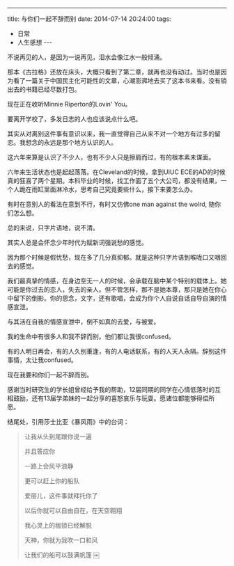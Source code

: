 
---
title: 与你们一起不辞而别
date: 2014-07-14 20:24:00
tags:
  - 日常
  - 人生感想
---​

不说再见的人，是因为一说再见，泪水会像江水一般倾涌。
<!--more-->

那本《古拉格》还放在床头，大概只看到了第二章，就再也没有动过。当时也是因为看了一篇关于中国民主化可能性的文章，心潮澎湃地去买了这本书来看。没有销出去的书籍已经尽数打包。

现在正在收听Minnie Riperton的Lovin' You。

要离开学校了，多发日志的人也应该说点什么吧。

其实从对离别这件事有意识以来，我一直觉得自己从来不对一个地方有过多的留恋。我想念的永远是那个地方认识的人。

这六年来算是认识了不少人，也有不少人只是擦肩而过，有的根本素未谋面。

六年来生活状态也是起起落落。在Cleveland的时候，拿到UIUC ECE的AD的时候真的狂喜了两个星期。本科毕业的时候，找工作面了五个大公司，都没有结果，一个人跪在雨缸里面淋冷水，思考自己究竟要些什么，接下来要怎么办。

有时在意别人的看法在意到不行，有时又仿佛one man against the wolrd, 随你们怎么想。

总的来说，只字片语地，说不清。

其实人总是会怀念少年时代为赋新词强说愁的感觉。

因为那个时候是假忧愁，现在多了几分真抑郁。就是这种只字片语到喉咙口又咽回去的感觉。

我们最真挚的情感，在身边空无一人的时候，会承载在脑中某个特别的载体上。她可能是你过去的恋人，失去的亲人。但不管怎样，那不是她本尊，那只是她在你心中留下的倒影。你的思念，文字，还有歌唱，会成为你个人自说自话自导自演的情感宣泄。

与其活在自我的情感宣泄中，倒不如真的去爱，与被爱。

我的生命中有很多人和我不辞而别。他们都让我很confused。

有的人明日再会，有的人久别重逢，有的人电话联系，有的人天人永隔。辞别这件事情，太让我confused。

现在我要和你们一起不辞而别。

感谢当时研究生的学长姐曾经给予我的帮助，12届同期的同学在心情低落时的互相鼓励，还有13届学弟妹的一起分享的喜怒哀乐与玩耍。愿诸位都能够得偿所愿。

结尾处，引用莎士比亚《暴风雨》中的台词：

>让我从头到尾跟你说一遍
>
>并且答应你
>
>一路上会风平浪静
>
>更可以赶上你的船队
>
>爱丽儿，这件事就拜托你了
>
>以后你就可以自由自在，在天空翱翔
>
>我心灵上的枷锁已经解脱
>
>天神，你就为我吹一口和风
>
>让我们的船可以鼓满帆篷
￼
